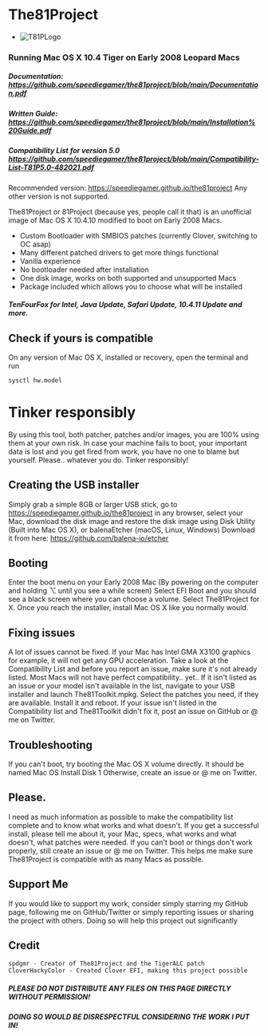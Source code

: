# The81Project

* ![T81PLogo](https://user-images.githubusercontent.com/71722170/114026148-33f21c80-9876-11eb-9b9e-d1ed72fcb8bb.png)
### Running Mac OS X 10.4 Tiger on Early 2008 Leopard Macs

##### Documentation: https://github.com/speediegamer/the81project/blob/main/Documentation.pdf                           
##### Written Guide: https://github.com/speediegamer/the81project/blob/main/Installation%20Guide.pdf
##### Compatibility List for version 5.0 https://github.com/speediegamer/the81project/blob/main/Compatibility-List-T81P5.0-482021.pdf

Recommended version: https://speediegamer.github.io/the81project
Any other version is not supported.

The81Project or 81Project (because yes, people call it that) is an unofficial image of Mac OS X 10.4.10 modified to boot on Early 2008 Macs.

* Custom Bootloader with SMBIOS patches (currently Clover, switching to OC asap)
* Many different patched drivers to get more things functional
* Vanilla experience
* No bootloader needed after installation
* One disk image, works on both supported and unsupported Macs
* Package included which allows you to choose what will be installed
##### TenFourFox for Intel, Java Update, Safari Update, 10.4.11 Update and more.

## Check if yours is compatible
On any version of Mac OS X, installed or recovery, open the terminal and run
  ```sh
  sysctl hw.model
  ```

# Tinker responsibly
By using this tool, both patcher, patches and/or images, you are 100% using them at your own risk. In case your machine fails to boot, your important data is lost and you get fired from work, you have no one to blame but yourself. Please.. whatever you do. Tinker responsibly!

## Creating the USB installer

Simply grab a simple 8GB or larger USB stick, go to https://speediegamer.github.io/the81project in any browser, select your Mac, download the disk image and
restore the disk image using Disk Utility (Built into Mac OS X), or balenaEtcher (macOS, Linux, Windows)
Download it from here: https://github.com/balena-io/etcher

## Booting

Enter the boot menu on your Early 2008 Mac (By powering on the computer and holding ⌥ until you see a while screen)
Select EFI Boot and you should see a black screen where you can choose a volume. Select The81Project for X. Once you reach the installer, install Mac OS X like you normally would.

## Fixing issues

A lot of issues cannot be fixed. If your Mac has Intel GMA X3100 graphics for example, it will not get any GPU acceleration.
Take a look at the Compatibility List and before you report an issue, make sure it's not already listed.
Most Macs will not have perfect compatibility.. yet..
If it isn't listed as an issue or your model isn't available in the list, navigate to your USB installer and launch The81Toolkit.mpkg. Select the patches you need, if they are available.
Install it and reboot. If your issue isn't listed in the Compatibility list and The81Toolkit didn't fix it, post an issue on GitHub or @ me on Twitter.

## Troubleshooting
If you can't boot, try booting the Mac OS X volume directly. It should be named Mac OS Install Disk 1
Otherwise, create an issue or @ me on Twitter.

## Please.

I need as much information as possible to make the compatibility list complete and to know what works and what doesn't. If you get a successful install, please tell me about it, your Mac, specs, what works and what doesn't, what patches were needed. If you can't boot or things don't work properly, still create an issue or @ me on Twitter. This helps me make sure The81Project is compatible with as many Macs as possible.

## Support Me

If you would like to support my work, consider simply starring my GitHub page, following me on GitHub/Twitter or simply reporting issues or sharing the project with others. Doing so will help this project out significantly

## Credit

    spdgmr - Creator of The81Project and the TigerALC patch
    CloverHackyColor - Created Clover EFI, making this project possible

##### PLEASE DO NOT DISTRIBUTE ANY FILES ON THIS PAGE DIRECTLY WITHOUT PERMISSION!
##### DOING SO WOULD BE DISRESPECTFUL CONSIDERING THE WORK I PUT IN!
    




